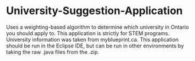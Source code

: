 # University-Suggestion-Application
Uses a weighting-based algorithm to determine which university in Ontario you should apply to. This application is strictly for STEM programs.
University information was taken from myblueprint.ca.
This application should be run in the Eclipse IDE, but can be run in other environments by taking the raw .java files from the .zip.
